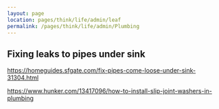 ```yaml
---
layout: page
location: pages/think/life/admin/leaf
permalink: /pages/think/life/admin/Plumbing
---
```


## Fixing leaks to pipes under sink

https://homeguides.sfgate.com/fix-pipes-come-loose-under-sink-31304.html

https://www.hunker.com/13417096/how-to-install-slip-joint-washers-in-plumbing